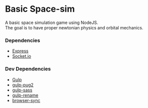# Basic Space-sim

A basic space simulation game using NodeJS.  
The goal is to have proper newtonian physics and orbital mechanics.

### Dependencies

 - [Express](http://expressjs.com/ "ExpressJS Homepage")
 - [Socket.io](https://socket.io/ "Socket.io Homepage")

### Dev Dependencies

 - [Gulp](http://gulpjs.com/ "GulpJS Homepage")
 - [gulp-pug2](https://www.npmjs.com/package/gulp-pug2 "npmjs - gulp-pusg2")
 - [gulp-sass](https://www.npmjs.com/package/gulp-sass "npmjs - gulp-sass")
 - [gulp-rename](https://www.npmjs.com/package/gulp-rename "npmjs - gulp-rename")
 - [browser-sync](https://browsersync.io/ "Browsersync Homepage")
